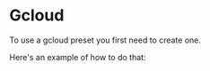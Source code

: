 # Gcloud

To use a gcloud preset you first need to create one.

Here's an example of how to do that:

```shell

```

